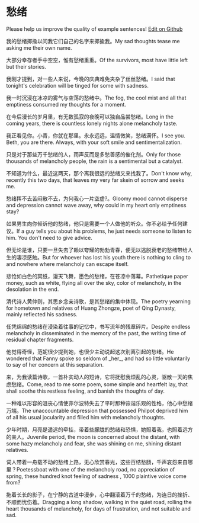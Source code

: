 # 愁绪

Please help us improve the quality of example sentences! [Edit on Github](https://github.com/jiyushe/jiyu-example-sentence-source/blob/main/chinese/chouxu.md)

<p><span class="chinese">我的愁绪揶揄以问我它们自己的名字来揶揄我。</span><span class="english">My sad thoughts tease me asking me their own name.</span></p>

<p><span class="chinese">大部分幸存者手中空空，惟有愁绪重重。</span><span class="english">Of the survivors, most have little left but their stories.</span></p>

<p><span class="chinese">我刚才提到，对一些人来说，今晚的庆典难免夹杂了丝丝愁绪。</span><span class="english">I said that tonight's celebration will be tinged for some with sadness.</span></p>

<p><span class="chinese">我一时沉浸在冰凉的雾气与空荡的愁绪中。</span><span class="english">The fog, the cool mist and all that emptiness consumed my thoughts for a moment.</span></p>

<p><span class="chinese">在今后漫长的岁月里，有无数孤寂的夜晚可以独自品尝愁绪。</span><span class="english">Long in the coming years, there is countless lonely nights alone melancholy taste.</span></p>

<p><span class="chinese">我正看见你。小青，你就在那里。永永远远，温情微笑，愁绪满怀。</span><span class="english">I see you. Beth, you are there. Always, with your soft smile and sentimentalization.</span></p>

<p><span class="chinese">只是对于那些万千愁绪的人，雨声反而是多愁善感的催化剂。</span><span class="english">Only for those thousands of melancholy people, the rain is a sentimental but a catalyst.</span></p>

<p><span class="chinese">不知道为什么，最近这两天，那个离我很远的愁绪又来找我了。</span><span class="english">Don't know why, recently this two days, that leaves my very far skein of sorrow and seeks me.</span></p>

<p><span class="chinese">愁绪挥不去苦闷散不去，为何我心一片空虚?。</span><span class="english">Gloomy mood cannot disperse and depression cannot wave away, why could in my heart only emptiness stay?</span></p>

<p><span class="chinese">如果男生向你倾诉他的愁绪，他只是需要一个人做他的听众。你不必给予任何建议。</span><span class="english">If a guy tells you about his problems, he just needs someone to listen to him. You don't need to give advice.</span></p>

<p><span class="chinese">但无论是谁，只要一旦失去了赖以夸耀的勃勃青春，便无以逃脱衰老的愁绪带给人生的凄凉感触。</span><span class="english">But for whoever has lost his youth there is nothing to cling to and nowhere where melancholy can escape itself.</span></p>

<p><span class="chinese">悲怆如白色的冥纸，漫天飞舞，墨色的愁绪，在苍凉中落幕。</span><span class="english">Pathetique paper money, such as white, flying all over the sky, color of melancholy, in the desolation in the end.</span></p>

<p><span class="chinese">清代诗人黄仲则，其思乡念亲诗歌，是其愁绪的集中体现。</span><span class="english">The poetry yearning for hometown and relatives of Huang Zhongze, poet of Qing Dynasty, mainly reflected his sadness.</span></p>

<p><span class="chinese">任凭绵绵的愁绪在浸染着往事的记忆中，书写流年的残章碎片。</span><span class="english">Despite endless melancholy in disseminated in the memory of the past, the writing time of residual chapter fragments.</span></p>

<p><span class="chinese">他觉得奇怪，范妮很少提到她，也很少主动说起这次别离引起的愁绪。</span><span class="english">He wondered that Fanny spoke so seldom of _her_, and had so little voluntarily to say of her concern at this separation.</span></p>

<p><span class="chinese">来，为我读篇诗歌，一首朴实动人的短诗，它将抚慰我烦乱的心灵，驱散一天的焦虑愁绪。</span><span class="english">Come, read to me some poem, some simple and heartfelt lay, that shall soothe this restless feeling, and banish the thoughts of day.</span></p>

<p><span class="chinese">一种难以形容的沮丧心情使菲尔波特失去了平时那种诙谐乐观的性格，他心中愁绪万端。</span><span class="english">The unaccountable depression that possessed Philpot deprived him of all his usual jocularity and filled him with melancholy thoughts.</span></p>

<p><span class="chinese">少年时期，月亮是遥远的牵挂，带着些朦胧的愁绪和恐惧，她照着我，也照着远方的亲人。</span><span class="english">Juvenile period, the moon is concerned about the distant, with some hazy melancholy and fear, she was shining on me, shining distant relatives.</span></p>

<p><span class="chinese">词人带着一舟载不动的愁绪上路，无心欣赏春光，这些百结愁肠，千声哀怨来自哪里？</span><span class="english">Poetessboat with one of the melancholy road, no appreciation of spring, these hundred knot feeling of sadness , 1000 plaintive voice come from?</span></p>

<p><span class="chinese">拖着长长的影子，在宁静的古道中漫步，心中翻滚着万千的愁绪，为连日的挫折、不顺而忧伤着。</span><span class="english">Dragging a long shadow, walking in the quiet road, rolling the heart thousands of melancholy, for days of frustration, and not suitable and sad.</span></p>

